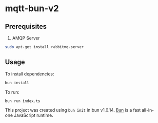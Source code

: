 # mqtt-bun-v2

## Prerequisites
1. AMQP Server

```bash
sudo apt-get install rabbitmq-server
```

## Usage
To install dependencies:

```bash
bun install
```

To run:

```bash
bun run index.ts
```

This project was created using `bun init` in bun v1.0.14. [Bun](https://bun.sh) is a fast all-in-one JavaScript runtime.
